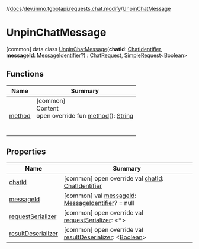 //[docs](../../../index.md)/[dev.inmo.tgbotapi.requests.chat.modify](../index.md)/[UnpinChatMessage](index.md)



# UnpinChatMessage  
 [common] data class [UnpinChatMessage](index.md)(**chatId**: [ChatIdentifier](../../dev.inmo.tgbotapi.types/-chat-identifier/index.md), **messageId**: [MessageIdentifier](../../dev.inmo.tgbotapi.types/index.md#%5Bdev.inmo.tgbotapi.types%2FMessageIdentifier%2F%2F%2FPointingToDeclaration%2F%5D%2FClasslikes%2F625018081)?) : [ChatRequest](../../dev.inmo.tgbotapi.CommonAbstracts.types/-chat-request/index.md), [SimpleRequest](../../dev.inmo.tgbotapi.requests.abstracts/-simple-request/index.md)<[Boolean](https://kotlinlang.org/api/latest/jvm/stdlib/kotlin/-boolean/index.html)>    


## Functions  
  
|  Name |  Summary | 
|---|---|
| <a name="dev.inmo.tgbotapi.requests.chat.modify/UnpinChatMessage/method/#/PointingToDeclaration/"></a>[method](method.md)| <a name="dev.inmo.tgbotapi.requests.chat.modify/UnpinChatMessage/method/#/PointingToDeclaration/"></a>[common]  <br>Content  <br>open override fun [method](method.md)(): [String](https://kotlinlang.org/api/latest/jvm/stdlib/kotlin/-string/index.html)  <br><br><br>|


## Properties  
  
|  Name |  Summary | 
|---|---|
| <a name="dev.inmo.tgbotapi.requests.chat.modify/UnpinChatMessage/chatId/#/PointingToDeclaration/"></a>[chatId](chat-id.md)| <a name="dev.inmo.tgbotapi.requests.chat.modify/UnpinChatMessage/chatId/#/PointingToDeclaration/"></a> [common] open override val [chatId](chat-id.md): [ChatIdentifier](../../dev.inmo.tgbotapi.types/-chat-identifier/index.md)   <br>|
| <a name="dev.inmo.tgbotapi.requests.chat.modify/UnpinChatMessage/messageId/#/PointingToDeclaration/"></a>[messageId](message-id.md)| <a name="dev.inmo.tgbotapi.requests.chat.modify/UnpinChatMessage/messageId/#/PointingToDeclaration/"></a> [common] val [messageId](message-id.md): [MessageIdentifier](../../dev.inmo.tgbotapi.types/index.md#%5Bdev.inmo.tgbotapi.types%2FMessageIdentifier%2F%2F%2FPointingToDeclaration%2F%5D%2FClasslikes%2F625018081)? = null   <br>|
| <a name="dev.inmo.tgbotapi.requests.chat.modify/UnpinChatMessage/requestSerializer/#/PointingToDeclaration/"></a>[requestSerializer](request-serializer.md)| <a name="dev.inmo.tgbotapi.requests.chat.modify/UnpinChatMessage/requestSerializer/#/PointingToDeclaration/"></a> [common] open override val [requestSerializer](request-serializer.md): <*>   <br>|
| <a name="dev.inmo.tgbotapi.requests.chat.modify/UnpinChatMessage/resultDeserializer/#/PointingToDeclaration/"></a>[resultDeserializer](result-deserializer.md)| <a name="dev.inmo.tgbotapi.requests.chat.modify/UnpinChatMessage/resultDeserializer/#/PointingToDeclaration/"></a> [common] open override val [resultDeserializer](result-deserializer.md): <[Boolean](https://kotlinlang.org/api/latest/jvm/stdlib/kotlin/-boolean/index.html)>   <br>|

